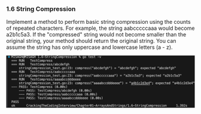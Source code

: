 ### 1.6 String Compression
Implement a method to perform basic string compression using the counts of repeated characters.
For example, the string aabcccccaaa would become a2b1c5a3. 
If the "compressed" string would not become smaller than the original string, your method should return the original string.
You can assume the string has only uppercase and lowercase letters (a - z).


![Test Result](_testResult.png)